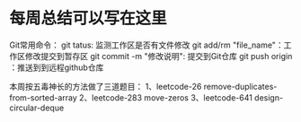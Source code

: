 # 每周总结可以写在这里
Git常用命令：
git tatus: 监测工作区是否有文件修改
git add/rm  "file_name"：工作区修改提交到暂存区
git commit -m "修改说明": 提交到Git仓库
git push origin ：推送到到远程github仓库

本周按五毒神长的方法做了三道题目：
1、leetcode-26  remove-duplicates-from-sorted-array
2、leetcode-283 move-zeros
3、leetcode-641 design-circular-deque

